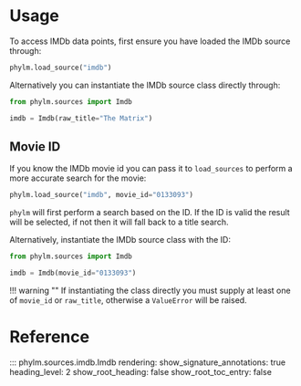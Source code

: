 # Usage

To access IMDb data points, first ensure you have loaded the IMDb source
through:

```python
phylm.load_source("imdb")
```

Alternatively you can instantiate the IMDb source class directly through:

```python
from phylm.sources import Imdb

imdb = Imdb(raw_title="The Matrix")
```

## Movie ID

If you know the IMDb movie id you can pass it to `load_sources` to perform a more
accurate search for the movie:

```python
phylm.load_source("imdb", movie_id="0133093")
```

`phylm` will first perform a search based on the ID. If the ID is valid the result will
be selected, if not then it will fall back to a title search.

Alternatively, instantiate the IMDb source class with the ID:

```python
from phylm.sources import Imdb

imdb = Imdb(movie_id="0133093")
```

!!! warning ""
    If instantiating the class directly you must supply at least one of `movie_id`
    or `raw_title`, otherwise a `ValueError` will be raised.

# Reference

::: phylm.sources.imdb.Imdb
    rendering:
      show_signature_annotations: true
      heading_level: 2
      show_root_heading: false
      show_root_toc_entry: false
